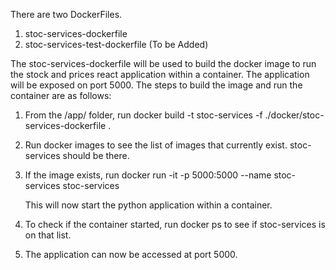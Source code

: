 There are two DockerFiles.
1. stoc-services-dockerfile
2. stoc-services-test-dockerfile (To be Added)

The stoc-services-dockerfile will be used to build the docker image to run the stock and prices react application within a container. The application will be exposed on port 5000. The steps to build the image and run the container are as follows:
1.  From the /app/ folder, run
		docker build -t stoc-services -f ./docker/stoc-services-dockerfile . 
2. Run docker images to see the list of images that currently exist. stoc-services should be there.
3. If the image exists, run
        docker run -it -p 5000:5000 --name stoc-services stoc-services
        
    This will now start the python application within a container.
4. To check if the container started, run docker ps to see if stoc-services is on that list.
5. The application can now be accessed at port 5000. 
